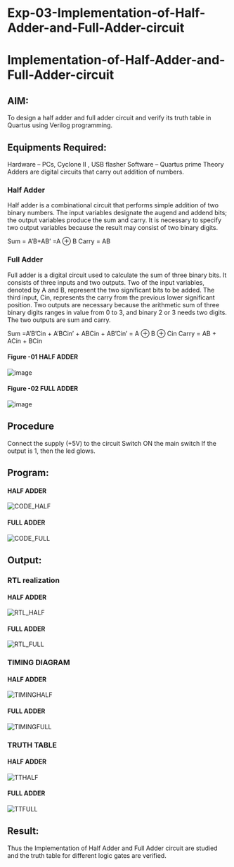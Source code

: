 # Exp-03-Implementation-of-Half-Adder-and-Full-Adder-circuit

# Implementation-of-Half-Adder-and-Full-Adder-circuit
## AIM:
To design a half adder and full adder circuit and verify its truth table in Quartus using Verilog programming.

## Equipments Required:
Hardware – PCs, Cyclone II , USB flasher
Software – Quartus prime
Theory
Adders are digital circuits that carry out addition of numbers.

### Half Adder
Half adder is a combinational circuit that performs simple addition of two binary numbers. The input variables designate the augend and addend bits; the output variables produce the sum and carry. It is necessary to specify two output variables because the result may consist of two binary digits.

Sum = A’B+AB’ =A ⊕ B Carry = AB

### Full Adder
Full adder is a digital circuit used to calculate the sum of three binary bits. It consists of three inputs and two outputs. Two of the input variables, denoted by A and B, represent the two significant bits to be added. The third input, Cin, represents the carry from the previous lower significant position. Two outputs are necessary because the arithmetic sum of three binary digits ranges in value from 0 to 3, and binary 2 or 3 needs two digits. The two outputs are sum and carry.

Sum =A’B’Cin + A’BCin’ + ABCin + AB’Cin’ = A ⊕ B ⊕ Cin Carry = AB + ACin + BCin
#### Figure -01 HALF ADDER 
 ![image](https://user-images.githubusercontent.com/36288975/163552156-a13e5a56-c638-4110-97d9-8896907c8d25.png)

#### Figure -02 FULL ADDER 

![image](https://user-images.githubusercontent.com/36288975/163552057-b3547877-6d07-45b4-b7e0-bcfebfad9e1d.png)



## Procedure
Connect the supply (+5V) to the circuit
Switch ON the main switch
If the output is 1, then the led glows.
## Program:
#### HALF ADDER
![CODE_HALF](https://github.com/MOHAMEDAHSAN/Exp-02-Implementation-of-Half-Adder-and-Full-Adder-circuit/assets/139331378/d3df7156-3990-4639-85a1-2f2e333626e2)

#### FULL ADDER
![CODE_FULL](https://github.com/MOHAMEDAHSAN/Exp-02-Implementation-of-Half-Adder-and-Full-Adder-circuit/assets/139331378/e3891da5-e2d0-4477-8c87-314fa1125332)

## Output:
### RTL realization
#### HALF ADDER
![RTL_HALF](https://github.com/MOHAMEDAHSAN/Exp-02-Implementation-of-Half-Adder-and-Full-Adder-circuit/assets/139331378/c1367e3a-3151-43d5-9674-57b73e8da7af)

#### FULL ADDER
![RTL_FULL](https://github.com/MOHAMEDAHSAN/Exp-02-Implementation-of-Half-Adder-and-Full-Adder-circuit/assets/139331378/c5544bc9-e556-4d8d-882d-4e3660fcd7d6)

### TIMING DIAGRAM
#### HALF ADDER
![TIMINGHALF](https://github.com/MOHAMEDAHSAN/Exp-02-Implementation-of-Half-Adder-and-Full-Adder-circuit/assets/139331378/82a7e7db-581d-45fe-a71c-8163c0412b25)

#### FULL ADDER
![TIMINGFULL](https://github.com/MOHAMEDAHSAN/Exp-02-Implementation-of-Half-Adder-and-Full-Adder-circuit/assets/139331378/be224c8b-3523-4a01-9b4d-e6c3c58e63a8)

### TRUTH TABLE 
#### HALF ADDER
![TTHALF](https://github.com/MOHAMEDAHSAN/Exp-02-Implementation-of-Half-Adder-and-Full-Adder-circuit/assets/139331378/f3938eb8-a255-4efb-9a90-751415ae8f28)

#### FULL ADDER
![TTFULL](https://github.com/MOHAMEDAHSAN/Exp-02-Implementation-of-Half-Adder-and-Full-Adder-circuit/assets/139331378/8ea7fbb8-eb0f-491e-9890-6196f363f4ec)

## Result:
Thus the Implementation of Half Adder and Full Adder circuit are studied and the truth table for different logic gates are verified.
